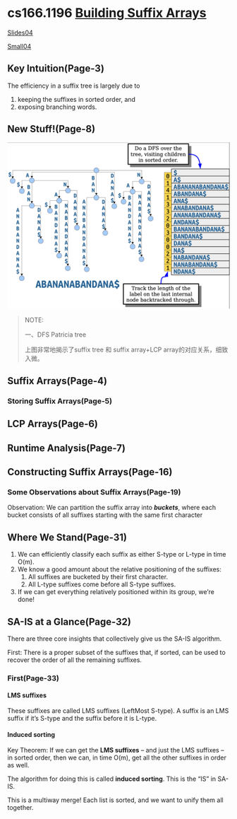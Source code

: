 # cs166.1196 [Building Suffix Arrays](https://web.stanford.edu/class/archive/cs/cs166/cs166.1196/lectures/04/Small04.pdf) 

[Slides04](https://web.stanford.edu/class/archive/cs/cs166/cs166.1196/lectures/04/Slides04.pdf)

[Small04](https://web.stanford.edu/class/archive/cs/cs166/cs166.1196/lectures/04/Small04.pdf)



## Key Intuition(Page-3)

The efficiency in a suffix tree is largely due to 

1. keeping the suffixes in sorted order, and 
2. exposing branching words.

## New Stuff!(Page-8)

![](./DFS-Patricia-tree.png)

> NOTE:
>
> 一、DFS Patricia tree
>
> 上图非常地揭示了suffix tree 和 suffix array+LCP array的对应关系，细致入微。

## Suffix Arrays(Page-4)

### Storing Suffix Arrays(Page-5)



## LCP Arrays(Page-6)



## Runtime Analysis(Page-7)



## Constructing Suffix Arrays(Page-16)



### Some Observations about Suffix Arrays(Page-19)

Observation: We can partition the suffix array into ***buckets***, where each bucket consists of all suffixes starting with the same first character



## Where We Stand(Page-31)

1. We can efficiently classify each suffix as either S-type or L-type in time O(m).
2. We know a good amount about the relative positioning of the suffixes:
   1. All suffixes are bucketed by their first character.
   2. All L-type suffixes come before all S-type suffixes.
3. If we can get everything relatively positioned within its group, we’re done!



## SA-IS at a Glance(Page-32)

There are three core insights that collectively give us the SA-IS algorithm.

First: There is a proper subset of the suffixes that, if sorted, can be used to recover the order of all the remaining suffixes.



### First(Page-33)

#### LMS suffixes

These suffixes are called LMS suffixes (LeftMost S-type). A suffix is an LMS suffix if it’s S-type and the suffix before it is L-type.



#### Induced sorting

Key Theorem: If we can get the **LMS suffixes** – and just the LMS suffixes – in sorted order, then we can, in time O(m), get all the other suffixes in order as well.

The algorithm for doing this is called **induced sorting**. This is the “IS” in SA-IS.

This is a multiway merge! Each list is sorted, and we want to unify them all together.